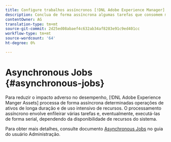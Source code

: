 ```yaml
---
title: Configure trabalhos assíncronos [!DNL Adobe Experience Manager].
description: Conclua de forma assíncrona algumas tarefas que consomem muitos recursos para otimizar o desempenho [!DNL Experience Manager Assets].
contentOwner: AG
translation-type: tm+mt
source-git-commit: 2d25ed08abaef4c632ab34af8283e91c9ed401cc
workflow-type: tm+mt
source-wordcount: '64'
ht-degree: 0%

---
```



# Asynchronous Jobs {#asynchronous-jobs}

Para reduzir o impacto adverso no desempenho, [!DNL Adobe Experience Manger Assets] processa de forma assíncrona determinadas operações de ativos de longa duração e de uso intensivo de recursos. O processamento assíncrono envolve enfileirar várias tarefas e, eventualmente, executá-las de forma serial, dependendo da disponibilidade de recursos do sistema.

Para obter mais detalhes, consulte documento [Asynchronous Jobs](/help/sites-administering/asynchronous-jobs.md) no guia do usuário Administração.

